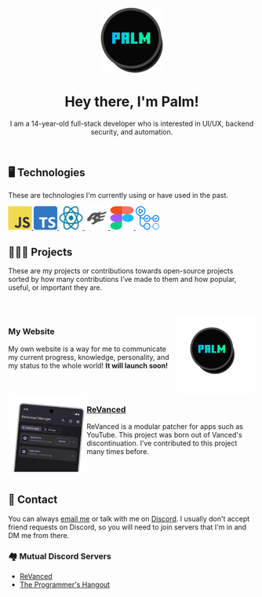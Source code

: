 <p align="center"><img width="25%" height="25%" alt="The Palm logo" src="assets/Hero.png" /></p>
<h1 align="center">Hey there, I'm Palm!</h1>
<p align="center">I am a 14-year-old full-stack developer who is interested in UI/UX, backend security, and automation.</p>

<br />

## 🖥️ Technologies
These are technologies I'm currently using or have used in the past.

<a href="https://developer.mozilla.org/en-US/docs/Web/JavaScript">
    <img width="48px" height="48px" alt="The JavaScript logo" src="assets/technologies/JavaScript.png" />
</a>
<a href="https://www.typescriptlang.org">
    <img width="48px" height="48px" alt="The TypeScript logo" src="assets/technologies/TypeScript.png" />
</a>
<a href="https://react.dev/">
    <img width="48px" height="48px" alt="The React logo" src="assets/technologies/React.svg" />
</a>
<a href="https://fastify.io/">
    <img width="48px" height="48px" alt="The Fastify logo" src="assets/technologies/Fastify.svg" />
</a>
<a href="https://figma.com/">
    <img width="48px" height="48px" alt="The Figma logo" src="assets/technologies/Figma.svg" />
</a>
<a href="https://github.com/features/actions">
    <img width="48px" height="48px" alt="The GitHub Actions logo" src="assets/technologies/GitHubActions.svg" />
</a>

<br />

## 👨🏻‍💻 Projects

These are my projects or contributions towards open-source projects sorted by how many contributions I’ve made to them and how popular, useful, or important they are.

<br />
<br />

<img align="right" width="160px" height="160px" alt="The icon of my website" src="assets/projects/Website.png" />

### My Website
My own website is a way for me to communicate my current progress, knowledge, personality, and my status to the whole world! **It will launch soon!**

<br />
<br />

<img align="left" width="160px" height="160px" alt="ReVanced Manager application displayed on a hand-held device" src="assets/projects/ReVanced.png" />

### [ReVanced](https://github.com/revanced)
ReVanced is a modular patcher for apps such as YouTube. This project was born out of Vanced's discontinuation. I’ve contributed to this project many times before.

<br />
<br />



## 📄 Contact
You can always [email me](mailto:palmpasuthorn@gmail.com) or talk with me on [Discord](https://discord.com/users/629368283354628116). I usually don't accept friend requests on Discord, so you will need to join servers that I'm in and DM me from there.

### 🏘️ Mutual Discord Servers
- [ReVanced](https://discord.gg/revanced)
- [The Programmer's Hangout](https://discord.gg/programming)
